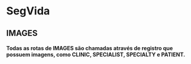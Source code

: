 # SegVida

## IMAGES

#### Todas as rotas de IMAGES são chamadas através de registro que possuem imagens, como CLINIC, SPECIALIST, SPECIALTY e PATIENT.